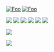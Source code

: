 [![Foo](https://img.shields.io/badge/-codewars-0d1117?style=for-the-badge&logo=codewars&logoColor=B1361E)](https://www.codewars.com/users/QuantumDasein)
[![Foo](https://img.shields.io/badge/-linkedin-0d1117?style=for-the-badge&logo=linkedin&logoColor=0A66C2)](https://www.linkedin.com/in/ivan-kornasevich-672203202/)

![](https://img.shields.io/badge/-Linux-0d1117?style=for-the-badge&logo=linux&logoColor=FCC624)
![](https://img.shields.io/badge/Java-0d1117?style=for-the-badge&logo=java&logoColor=orange)
![](https://img.shields.io/badge/Spring-0d1117?style=for-the-badge&logo=spring&logoColor=green)
![](https://img.shields.io/badge/-LaTeX-0d1117?style=for-the-badge&logo=latex&logoColor=008080)
![](https://img.shields.io/badge/-Thymeleaf-0d1117?style=for-the-badge&logo=thymeleaf&logoColor=005F0F)
![](https://img.shields.io/badge/-docker-0d1117?style=for-the-badge&logo=docker&logoColor=2496ED)




![](https://github-readme-stats.vercel.app/api?username=Ivan091&title_color=8a6ad9&bg_color=0d1117&text_color=e9f5f2&hide_border=true)

![](https://github-readme-stats.vercel.app/api/top-langs/?username=Ivan091&title_color=8a6ad9&bg_color=0d1117&text_color=e9f5f2&hide_border=true)
